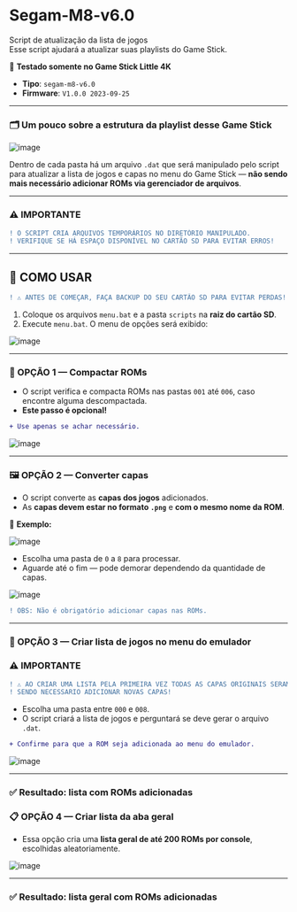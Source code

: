 # Segam-M8-v6.0

Script de atualização da lista de jogos  
Esse script ajudará a atualizar suas playlists do Game Stick.

📌 **Testado somente no Game Stick Little 4K**

- **Tipo**: `segam-m8-v6.0`  
- **Firmware**: `V1.0.0 2023-09-25`

---

### 🗂️ Um pouco sobre a estrutura da playlist desse Game Stick

![image](https://github.com/user-attachments/assets/c08114af-53dc-474a-855a-a34392aa9614)

Dentro de cada pasta há um arquivo `.dat` que será manipulado pelo script para atualizar a lista de jogos e capas no menu do Game Stick — **não sendo mais necessário adicionar ROMs via gerenciador de arquivos**.

---

### ⚠️ IMPORTANTE

```diff
! O SCRIPT CRIA ARQUIVOS TEMPORÁRIOS NO DIRETÓRIO MANIPULADO.
! VERIFIQUE SE HÁ ESPAÇO DISPONÍVEL NO CARTÃO SD PARA EVITAR ERROS!
```

---

## 🧠 COMO USAR

```diff
! ⚠️ ANTES DE COMEÇAR, FAÇA BACKUP DO SEU CARTÃO SD PARA EVITAR PERDAS!
```

1. Coloque os arquivos `menu.bat` e a pasta `scripts` na **raiz do cartão SD**.  
2. Execute `menu.bat`. O menu de opções será exibido:

![image](https://github.com/user-attachments/assets/2f9c3d72-e8b8-43e4-a92a-7835faecb13c)

---

### 🔹 OPÇÃO 1 — Compactar ROMs

- O script verifica e compacta ROMs nas pastas `001` até `006`, caso encontre alguma descompactada.
- **Este passo é opcional!**

```diff
+ Use apenas se achar necessário.
```

![image](https://github.com/user-attachments/assets/bd1f6bc5-bf47-4f00-b5e8-76f01344cc17)

---

### 🖼️ OPÇÃO 2 — Converter capas

- O script converte as **capas dos jogos** adicionados.
- As **capas devem estar no formato `.png`** e **com o mesmo nome da ROM**.

📌 **Exemplo:**

![image](https://github.com/user-attachments/assets/ace1b7b3-9241-4e25-aceb-a9a517fccb74)

- Escolha uma pasta de `0` a `8` para processar.
- Aguarde até o fim — pode demorar dependendo da quantidade de capas.

![image](https://github.com/user-attachments/assets/caa04971-d196-4380-83ce-6bf51ec038a0)

```diff
! OBS: Não é obrigatório adicionar capas nas ROMs.
```

---

### 🧾 OPÇÃO 3 — Criar lista de jogos no menu do emulador
### ⚠️ IMPORTANTE
```diff
! ⚠️ AO CRIAR UMA LISTA PELA PRIMEIRA VEZ TODAS AS CAPAS ORIGINAIS SERAM APAGADAS
! SENDO NECESSARIO ADICIONAR NOVAS CAPAS!
```
- Escolha uma pasta entre `000` e `008`.
- O script criará a lista de jogos e perguntará se deve gerar o arquivo `.dat`.

```diff
+ Confirme para que a ROM seja adicionada ao menu do emulador.
```

![image](https://github.com/user-attachments/assets/f3b8466d-841e-493e-a269-ded44d1528da)

---

### ✅ Resultado: lista com ROMs adicionadas

### 📋 OPÇÃO 4 — Criar lista da aba geral

- Essa opção cria uma **lista geral de até 200 ROMs por console**, escolhidas aleatoriamente.

![image](https://github.com/user-attachments/assets/e1f5e92a-48d8-46c6-8c70-22688f2ad10a)

---

### ✅ Resultado: lista geral com ROMs adicionadas
